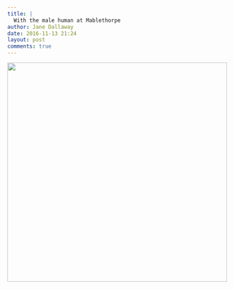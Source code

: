 ```yaml
---
title: |
  With the male human at Mablethorpe
author: Jane Dallaway
date: 2016-11-13 21:24
layout: post
comments: true
---
```


<div>
        <a href="//static.skitters.dallaway.com/2016-11-13-with-the-male-human-at-mablethorpe-fullsize-IMG_6221.JPG">
          <img src="//static.skitters.dallaway.com/2016-11-13-with-the-male-human-at-mablethorpe-thumb-IMG_6221.JPG" width="500" height="500"/>
        </a>
      </div>


  
      